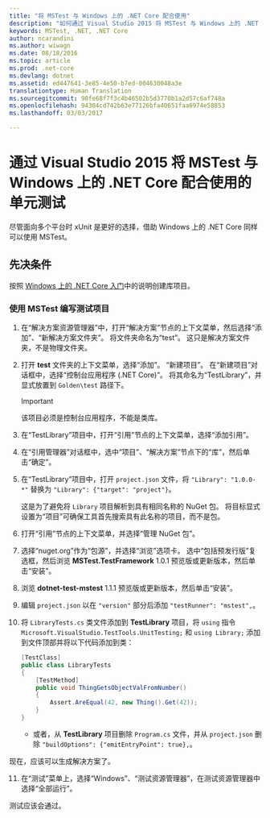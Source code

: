 ```yaml
---
title: "将 MSTest 与 Windows 上的 .NET Core 配合使用"
description: "如何通过 Visual Studio 2015 将 MSTest 与 Windows 上的 .NET Core 配合使用"
keywords: MSTest, .NET, .NET Core
author: ncarandini
ms.author: wiwagn
ms.date: 08/18/2016
ms.topic: article
ms.prod: .net-core
ms.devlang: dotnet
ms.assetid: ed447641-3e85-4e50-b7ed-004630048a3e
translationtype: Human Translation
ms.sourcegitcommit: 90fe68f7f3c4b46502b5d3770b1a2d57c6af748a
ms.openlocfilehash: 94304cd742b63e77126bfa40651faa6974e58853
ms.lasthandoff: 03/03/2017

---
```


# <a name="unit-testing-with-mstest-and-net-core-on-windows-using-visual-studio-2015"></a>通过 Visual Studio 2015 将 MSTest 与 Windows 上的 .NET Core 配合使用的单元测试

尽管面向多个平台时 xUnit 是更好的选择，借助 Windows 上的 .NET Core 同样可以使用 MSTest。

## <a name="prerequisites"></a>先决条件

按照 [Windows 上的 .NET Core 入门](../tutorials/using-on-windows.md)中的说明创建库项目。

### <a name="writing-the-test-project-using-mstest"></a>使用 MSTest 编写测试项目

1. 在“解决方案资源管理器”中，打开“解决方案”节点的上下文菜单，然后选择“添加”、“新解决方案文件夹”。 将文件夹命名为“test”。 
   这只是解决方案文件夹，不是物理文件夹。

2. 打开 **test** 文件夹的上下文菜单，选择“添加”。 “新建项目”。 在“新建项目”对话框中，选择“控制台应用程序 (.NET Core)”。 将其命名为“TestLibrary”，并显式放置到 `Golden\test` 路径下。 

   > [!IMPORTANT]
   > 该项目必须是控制台应用程序，不能是类库。

3. 在“TestLibrary”项目中，打开“引用”节点的上下文菜单，选择“添加引用”。 

4. 在“引用管理器”对话框中，选中“项目”、“解决方案”节点下的“库”，然后单击“确定”。 

5. 在“TestLibrary”项目中，打开 `project.json` 文件，将 `"Library": "1.0.0-*"` 替换为 `"Library": {"target": "project"}`。 

   这是为了避免将 `Library` 项目解析到具有相同名称的 NuGet 包。 将目标显式设置为“项目”可确保工具首先搜索具有此名称的项目，而不是包。 

6. 打开“引用”节点的上下文菜单，并选择“管理 NuGet 包”。

7. 选择“nuget.org”作为“包源”，并选择“浏览”选项卡。 选中“包括预发行版”复选框，然后浏览 **MSTest.TestFramework** 1.0.1 预览版或更新版本，然后单击“安装”。 

8. 浏览 **dotnet-test-mstest** 1.1.1 预览版或更新版本，然后单击“安装”。

9. 编辑 `project.json` 以在 `"version"` 部分后添加 `"testRunner": "mstest",`。

10. 将 `LibraryTests.cs` 类文件添加到 **TestLibrary** 项目，将 `using` 指令 `Microsoft.VisualStudio.TestTools.UnitTesting;` 和 `using Library;` 添加到文件顶部并将以下代码添加到类：
    ```csharp
    [TestClass]
    public class LibraryTests
    {
        [TestMethod]
        public void ThingGetsObjectValFromNumber()
        {
            Assert.AreEqual(42, new Thing().Get(42));
        }
    }
    ```
    * 或者，从 **TestLibrary** 项目删除 `Program.cs` 文件，并从 `project.json` 删除 `"buildOptions": {"emitEntryPoint": true},`。

   现在，应该可以生成解决方案了。 
   
11. 在“测试”菜单上，选择“Windows”、“测试资源管理器”，在测试资源管理器中选择“全部运行”。
   
   测试应该会通过。

